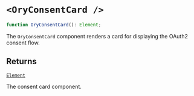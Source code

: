 # `<OryConsentCard />`

```ts
function OryConsentCard(): Element;
```

The `OryConsentCard` component renders a card for displaying the OAuth2 consent flow.

## Returns

[`Element`](https://github.com/DefinitelyTyped/DefinitelyTyped/blob/9519439d51f51f794efa1b5865d3a9224c337bfd/types/react/jsx-runtime.d.ts#L6)

The consent card component.
